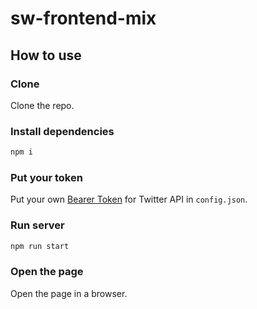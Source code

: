 # sw-frontend-mix

## How to use

### Clone
Clone the repo.

### Install dependencies
```bash
npm i
```
### Put your token
Put your own [Bearer Token](https://dev.twitter.com/oauth/application-only) for Twitter API in `config.json`.

### Run server
```bash
npm run start
```
### Open the page
Open the page in a browser.
